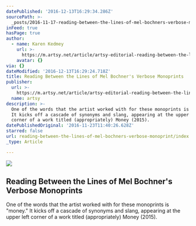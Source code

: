 ```yaml
---
datePublished: '2016-12-13T16:29:34.286Z'
sourcePath: >-
  _posts/2016-11-17-reading-between-the-lines-of-mel-bochners-verbose-monoprint.md
inFeed: true
hasPage: true
author:
  - name: Karen Kedmey
    url: >-
      https://m.artsy.net/article/artsy-editorial-reading-between-the-lines-of-mel-bochner-s-verbose-monoprints
    avatar: {}
via: {}
dateModified: '2016-12-13T16:29:24.718Z'
title: Reading Between the Lines of Mel Bochner's Verbose Monoprints
publisher:
  url: >-
    https://m.artsy.net/article/artsy-editorial-reading-between-the-lines-of-mel-bochner-s-verbose-monoprints
  name: artsy
description: >-
  One of the words that the artist worked with for these monoprints is "money."
  It kicks off a cascade of synonyms and slang, appearing at the upper left
  corner of a work titled (appropriately) Money (2015).
datePublishedOriginal: '2016-11-23T11:40:26.628Z'
starred: false
url: reading-between-the-lines-of-mel-bochners-verbose-monoprint/index.html
_type: Article

---
```

<article style=""><img src="https://imgflo.herokuapp.com/graph/2b2431f8e7ba7b0/9258cdd2d16fd9896bfae80e4ac20011/noop.jpg?input=https%3A%2F%2Fartsy-media-uploads.s3.amazonaws.com%2FK_gAzygELLxHe7iZvLN1jQ%252F7_Mel_looking_at_print_%25281%2529%2B%25281%2529.jpg" /><h1>Reading Between the Lines of Mel Bochner's Verbose Monoprints</h1><p>One of the words that the artist worked with for these monoprints is "money." It kicks off a cascade of synonyms and slang, appearing at the upper left corner of a work titled (appropriately) Money (2015).</p></article>